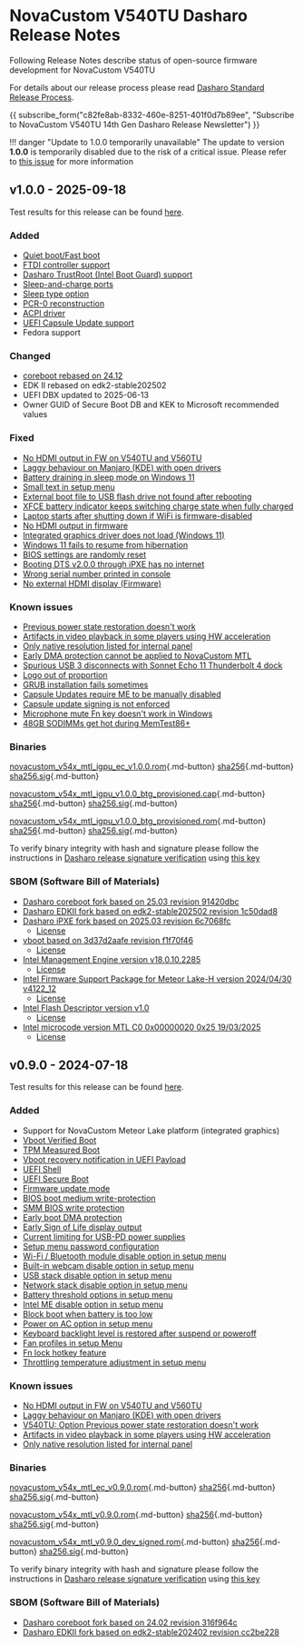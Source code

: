 # NovaCustom V540TU Dasharo Release Notes

Following Release Notes describe status of open-source firmware development for
NovaCustom V540TU

For details about our release process please read
[Dasharo Standard Release Process](../../dev-proc/standard-release-process.md).

{{ subscribe_form("c82fe8ab-8332-460e-8251-401f0d7b89ee",
"Subscribe to NovaCustom V540TU 14th Gen Dasharo Release Newsletter") }}

!!! danger "Update to 1.0.0 temporarily unavailable"
    The update to version **1.0.0** is temporarily disabled due to the risk of
    a critical issue. Please refer to
    [this issue](https://github.com/Dasharo/dasharo-issues/discussions/1627)
    for more information

## v1.0.0 - 2025-09-18

Test results for this release can be found
[here](https://github.com/Dasharo/osfv-results/blob/main/boards/NovaCustom/MTL_14th_Gen/V540TU/).

### Added

- [Quiet boot/Fast boot](https://docs.dasharo.com/dasharo-menu-docs/boot-maintenance-mgr/)
- [FTDI controller support](https://github.com/Dasharo/open-source-firmware-validation/blob/develop/docs/novacustom.md)
- [Dasharo TrustRoot (Intel Boot Guard) support](https://docs.dasharo.com/glossary/#dasharo-trustroot)
- [Sleep-and-charge ports](https://github.com/Dasharo/ec/pull/66)
- [Sleep type option](https://github.com/Dasharo/coreboot/pull/738/files)
- [PCR-0 reconstruction](https://github.com/Dasharo/coreboot/pull/740)
- [ACPI driver](https://docs.dasharo.com/unified/novacustom/features/#acpi-driver)
- [UEFI Capsule Update support](https://docs.dasharo.com/kb/capsule-updates-overview/)
- Fedora support

### Changed

- [coreboot rebased on 24.12](https://doc.coreboot.org/releases/coreboot-24.12-relnotes.html)
- EDK II rebased on edk2-stable202502
- UEFI DBX updated to 2025-06-13
- Owner GUID of Secure Boot DB and KEK to Microsoft recommended values

### Fixed

- [No HDMI output in FW on V540TU and V560TU](https://github.com/Dasharo/dasharo-issues/issues/930)
- [Laggy behaviour on Manjaro (KDE) with open drivers](https://github.com/Dasharo/dasharo-issues/issues/911)
- [Battery draining in sleep mode on Windows 11](https://github.com/Dasharo/dasharo-issues/issues/1375)
- [Small text in setup menu](https://github.com/Dasharo/dasharo-issues/issues/1237)
- [External boot file to USB flash drive not found after rebooting](https://github.com/dasharo/dasharo-issues/issues/990)
- [XFCE battery indicator keeps switching charge state when fully charged](https://github.com/dasharo/dasharo-issues/issues/1217)
- [Laptop starts after shutting down if WiFi is firmware-disabled](https://github.com/dasharo/dasharo-issues/issues/1157)
- [No HDMI output in firmware](https://github.com/dasharo/dasharo-issues/issues/533)
- [Integrated graphics driver does not load (Windows 11)](https://github.com/dasharo/dasharo-issues/issues/1236)
- [Windows 11 fails to resume from hibernation](https://github.com/dasharo/dasharo-issues/issues/529)
- [BIOS settings are randomly reset](https://github.com/dasharo/dasharo-issues/issues/1293)
- [Booting DTS v2.0.0 through iPXE has no internet](https://github.com/dasharo/dasharo-issues/issues/1142)
- [Wrong serial number printed in console](https://github.com/dasharo/dasharo-issues/issues/1255)
- [No external HDMI display (Firmware)](https://github.com/dasharo/dasharo-issues/issues/1098)

### Known issues

- [Previous power state restoration doesn't work](https://github.com/Dasharo/dasharo-issues/issues/931)
- [Artifacts in video playback in some players using HW acceleration](https://github.com/Dasharo/dasharo-issues/issues/948)
- [Only native resolution listed for internal panel](https://github.com/Dasharo/dasharo-issues/issues/949)
- [Early DMA protection cannot be applied to NovaCustom MTL](https://github.com/Dasharo/dasharo-issues/issues/985)
- [Spurious USB 3 disconnects with Sonnet Echo 11 Thunderbolt 4 dock](https://github.com/Dasharo/dasharo-issues/issues/1081)
- [Logo out of proportion](https://github.com/Dasharo/dasharo-issues/issues/1238)
- [GRUB installation fails sometimes](https://github.com/Dasharo/dasharo-issues/issues/1594)
- [Capsule Updates require ME to be manually disabled](https://github.com/Dasharo/dasharo-issues/issues/1302)
- [Capsule update signing is not enforced](https://github.com/Dasharo/dasharo-issues/issues/1075)
- [Microphone mute Fn key doesn't work in Windows](https://github.com/Dasharo/dasharo-issues/issues/1006)
- [48GB SODIMMs get hot during MemTest86+](https://github.com/Dasharo/dasharo-issues/issues/1125)

### Binaries

[novacustom_v54x_mtl_igpu_ec_v1.0.0.rom][novacustom_v54x_mtl_igpu_ec_v1.0.0.rom_file]{.md-button}
[sha256][novacustom_v54x_mtl_igpu_ec_v1.0.0.rom_hash]{.md-button}
[sha256.sig][novacustom_v54x_mtl_igpu_ec_v1.0.0.rom_sig]{.md-button}

[novacustom_v54x_mtl_igpu_v1.0.0_btg_provisioned.cap][novacustom_v54x_mtl_igpu_v1.0.0_btg_provisioned.cap_file]{.md-button}
[sha256][novacustom_v54x_mtl_igpu_v1.0.0_btg_provisioned.cap_hash]{.md-button}
[sha256.sig][novacustom_v54x_mtl_igpu_v1.0.0_btg_provisioned.cap_sig]{.md-button}

[novacustom_v54x_mtl_igpu_v1.0.0_btg_provisioned.rom][novacustom_v54x_mtl_igpu_v1.0.0_btg_provisioned.rom_file]{.md-button}
[sha256][novacustom_v54x_mtl_igpu_v1.0.0_btg_provisioned.rom_hash]{.md-button}
[sha256.sig][novacustom_v54x_mtl_igpu_v1.0.0_btg_provisioned.rom_sig]{.md-button}

To verify binary integrity with hash and signature please follow the
instructions in [Dasharo release signature verification](/guides/signature-verification)
using [this key](https://raw.githubusercontent.com/3mdeb/3mdeb-secpack/master/customer-keys/novacustom/novacustom-open-source-firmware-release-1.x-key.asc)

### SBOM (Software Bill of Materials)

- [Dasharo coreboot fork based on 25.03 revision 91420dbc](https://github.com/Dasharo/coreboot/tree/91420dbc)
- [Dasharo EDKII fork based on edk2-stable202502 revision 1c50dad8](https://github.com/Dasharo/edk2/tree/1c50dad8)
- [Dasharo iPXE fork based on 2025.03 revision 6c7068fc](https://github.com/Dasharo/ipxe/tree/6c7068fc)
    + [License](https://github.com/Dasharo/ipxe/blob/6c7068fc/COPYING.GPLv2)
- [vboot based on 3d37d2aafe revision f1f70f46](https://chromium.googlesource.com/chromiumos/platform/vboot_reference/+/f1f70f46/)
    + [License](https://chromium.googlesource.com/chromiumos/platform/vboot_reference/+/f1f70f46/LICENSE)
- [Intel Management Engine version v18.0.10.2285](https://github.com/Dasharo/dasharo-blobs/blob/8dce7604/novacustom/v5x0tu/me.bin)
    + [License](https://github.com/Dasharo/dasharo-blobs/blob/main/licenses/pv%20intel%20obl%20software%20license%20agreement%2011.2.2017.pdf)
- [Intel Firmware Support Package for Meteor Lake-H version 2024/04/30 v4122_12](https://github.com/Dasharo/dasharo-blobs/tree/8dce7604/novacustom/v5x0tu/MeteorLakeFspBinPkg)
    + [License](https://github.com/Dasharo/dasharo-blobs/blob/main/licenses/pv%20intel%20obl%20software%20license%20agreement%2011.2.2017.pdf)
- [Intel Flash Descriptor version v1.0](https://github.com/Dasharo/dasharo-blobs/blob/8dce7604/novacustom/v5x0tu/descriptor.bin)
    + [License](https://github.com/Dasharo/dasharo-blobs/blob/main/licenses/pv%20intel%20obl%20software%20license%20agreement%2011.2.2017.pdf)
- [Intel microcode version MTL C0 0x00000020 0x25 19/03/2025](https://github.com/intel/Intel-Linux-Processor-Microcode-Data-Files/tree/microcode-20250812/intel-ucode/06-aa-04)
    + [License](https://github.com/intel/Intel-Linux-Processor-Microcode-Data-Files/blob/microcode-20250812/license)

[novacustom_v54x_mtl_igpu_ec_v1.0.0.rom_file]: https://dl.3mdeb.com/open-source-firmware/Dasharo/novacustom_v5x0_mtl/novacustom_mtl_igpu/novacustom_v540tu_mtl/uefi/v1.0.0/novacustom_v54x_mtl_igpu_ec_v1.0.0.rom
[novacustom_v54x_mtl_igpu_ec_v1.0.0.rom_hash]: https://dl.3mdeb.com/open-source-firmware/Dasharo/novacustom_v5x0_mtl/novacustom_mtl_igpu/novacustom_v540tu_mtl/uefi/v1.0.0/novacustom_v54x_mtl_igpu_ec_v1.0.0.rom.sha256
[novacustom_v54x_mtl_igpu_ec_v1.0.0.rom_sig]: https://dl.3mdeb.com/open-source-firmware/Dasharo/novacustom_v5x0_mtl/novacustom_mtl_igpu/novacustom_v540tu_mtl/uefi/v1.0.0/novacustom_v54x_mtl_igpu_ec_v1.0.0.rom.sha256.sig
[novacustom_v54x_mtl_igpu_v1.0.0_btg_provisioned.cap_file]: https://dl.3mdeb.com/open-source-firmware/Dasharo/novacustom_v5x0_mtl/novacustom_mtl_igpu/novacustom_v540tu_mtl/uefi/v1.0.0/novacustom_v54x_mtl_igpu_v1.0.0_btg_provisioned.cap
[novacustom_v54x_mtl_igpu_v1.0.0_btg_provisioned.cap_hash]: https://dl.3mdeb.com/open-source-firmware/Dasharo/novacustom_v5x0_mtl/novacustom_mtl_igpu/novacustom_v540tu_mtl/uefi/v1.0.0/novacustom_v54x_mtl_igpu_v1.0.0_btg_provisioned.cap.sha256
[novacustom_v54x_mtl_igpu_v1.0.0_btg_provisioned.cap_sig]: https://dl.3mdeb.com/open-source-firmware/Dasharo/novacustom_v5x0_mtl/novacustom_mtl_igpu/novacustom_v540tu_mtl/uefi/v1.0.0/novacustom_v54x_mtl_igpu_v1.0.0_btg_provisioned.cap.sha256.sig
[novacustom_v54x_mtl_igpu_v1.0.0_btg_provisioned.rom_file]: https://dl.3mdeb.com/open-source-firmware/Dasharo/novacustom_v5x0_mtl/novacustom_mtl_igpu/novacustom_v540tu_mtl/uefi/v1.0.0/novacustom_v54x_mtl_igpu_v1.0.0_btg_provisioned.rom
[novacustom_v54x_mtl_igpu_v1.0.0_btg_provisioned.rom_hash]: https://dl.3mdeb.com/open-source-firmware/Dasharo/novacustom_v5x0_mtl/novacustom_mtl_igpu/novacustom_v540tu_mtl/uefi/v1.0.0/novacustom_v54x_mtl_igpu_v1.0.0_btg_provisioned.rom.sha256
[novacustom_v54x_mtl_igpu_v1.0.0_btg_provisioned.rom_sig]: https://dl.3mdeb.com/open-source-firmware/Dasharo/novacustom_v5x0_mtl/novacustom_mtl_igpu/novacustom_v540tu_mtl/uefi/v1.0.0/novacustom_v54x_mtl_igpu_v1.0.0_btg_provisioned.rom.sha256.sig

## v0.9.0 - 2024-07-18

Test results for this release can be found
[here](https://github.com/Dasharo/osfv-results/tree/main/boards/NovaCustom/MTL_14th_Gen/V560TNX/v0.9.1-results.csv).

### Added

- Support for NovaCustom Meteor Lake platform (integrated graphics)
- [Vboot Verified Boot](https://docs.dasharo.com../../guides/vboot-signing/)
- [TPM Measured Boot](https://docs.dasharo.com/unified-test-documentation/dasharo-security/203-measured-boot/)
- [Vboot recovery notification in UEFI Payload](https://docs.dasharo.com/unified-test-documentation/dasharo-security/201-verified-boot/)
- [UEFI Shell](https://docs.dasharo.com/unified-test-documentation/dasharo-compatibility/30P-uefi-shell/)
- [UEFI Secure Boot](https://docs.dasharo.com/unified-test-documentation/dasharo-security/206-secure-boot/)
- [Firmware update mode](https://docs.dasharo.com../../guides/firmware-update/#firmware-update-mode)
- [BIOS boot medium write-protection](https://docs.dasharo.com/dasharo-menu-docs/dasharo-system-features/#dasharo-security-options)
- [SMM BIOS write protection](https://docs.dasharo.com/dasharo-menu-docs/dasharo-system-features/#dasharo-security-options)
- [Early boot DMA protection](https://docs.dasharo.com/dasharo-menu-docs/dasharo-system-features/#dasharo-security-options)
- [Early Sign of Life display output](https://docs.dasharo.com/unified-test-documentation/dasharo-compatibility/347-sign-of-life/)
- [Current limiting for USB-PD power supplies](https://docs.dasharo.com/unified-test-documentation/dasharo-compatibility/31H-usb-type-c/#utc020001-usb-type-c-pd-current-limiting-ubuntu-2204)
- [Setup menu password configuration](https://docs.dasharo.com/dasharo-menu-docs/overview/#user-password-management)
- [Wi-Fi / Bluetooth module disable option in setup menu](https://docs.dasharo.com/dasharo-menu-docs/dasharo-system-features/#dasharo-security-options)
- [Built-in webcam disable option in setup menu](https://docs.dasharo.com/dasharo-menu-docs/dasharo-system-features/#dasharo-security-options)
- [USB stack disable option in setup menu](https://docs.dasharo.com/dasharo-menu-docs/dasharo-system-features/#usb-configuration)
- [Network stack disable option in setup menu](https://docs.dasharo.com/dasharo-menu-docs/dasharo-system-features/#networking-options)
- [Battery threshold options in setup menu](https://docs.dasharo.com/dasharo-menu-docs/dasharo-system-features/#power-management-options)
- [Intel ME disable option in setup menu](https://docs.dasharo.com/osf-trivia-list/me/)
- [Block boot when battery is too low](https://docs.dasharo.com/unified-test-documentation/dasharo-compatibility/359-boot-blocking/#test-cases-common-documentation)
- [Power on AC option in setup menu](https://docs.dasharo.com/dasharo-menu-docs/dasharo-system-features/#power-management-options)
- [Keyboard backlight level is restored after suspend or poweroff](https://github.com/Dasharo/dasharo-issues/issues/339)
- [Fan profiles in setup Menu](https://docs.dasharo.com/unified/novacustom/features/#fan-profiles)
- [Fn lock hotkey feature](https://docs.dasharo.com/unified/novacustom/fn-lock-hotkey/)
- [Throttling temperature adjustment in setup menu](https://docs.dasharo.com/unified/novacustom/features/#cpu-throttling-threshold)

### Known issues

- [No HDMI output in FW on V540TU and V560TU](https://github.com/Dasharo/dasharo-issues/issues/930)
- [Laggy behaviour on Manjaro (KDE) with open drivers](https://github.com/Dasharo/dasharo-issues/issues/911)
- [V540TU: Option Previous power state restoration doesn't work](https://github.com/Dasharo/dasharo-issues/issues/931)
- [Artifacts in video playback in some players using HW acceleration](https://github.com/Dasharo/dasharo-issues/issues/948)
- [Only native resolution listed for internal panel](https://github.com/Dasharo/dasharo-issues/issues/949)

### Binaries

[novacustom_v54x_mtl_ec_v0.9.0.rom][novacustom_v54x_mtl_ec_v0.9.0.rom_file]{.md-button}
[sha256][novacustom_v54x_mtl_ec_v0.9.0.rom_hash]{.md-button}
[sha256.sig][novacustom_v54x_mtl_ec_v0.9.0.rom_sig]{.md-button}

[novacustom_v54x_mtl_v0.9.0.rom][novacustom_v54x_mtl_v0.9.0.rom_file]{.md-button}
[sha256][novacustom_v54x_mtl_v0.9.0.rom_hash]{.md-button}
[sha256.sig][novacustom_v54x_mtl_v0.9.0.rom_sig]{.md-button}

[novacustom_v54x_mtl_v0.9.0_dev_signed.rom][novacustom_v54x_mtl_v0.9.0_dev_signed.rom_file]{.md-button}
[sha256][novacustom_v54x_mtl_v0.9.0_dev_signed.rom_hash]{.md-button}
[sha256.sig][novacustom_v54x_mtl_v0.9.0_dev_signed.rom_sig]{.md-button}

To verify binary integrity with hash and signature please follow the
instructions in [Dasharo release signature verification](../../guides/signature-verification.md)
using [this key](https://raw.githubusercontent.com/3mdeb/3mdeb-secpack/master/customer-keys/novacustom/dasharo-release-0.9.x-for-novacustom-signing-key.asc)

### SBOM (Software Bill of Materials)

- [Dasharo coreboot fork based on 24.02 revision 316f964c](https://github.com/Dasharo/coreboot/tree/316f964c)
- [Dasharo EDKII fork based on edk2-stable202402 revision cc2be228](https://github.com/Dasharo/edk2/tree/cc2be228)

[novacustom_v54x_mtl_ec_v0.9.0.rom_file]: https://dl.3mdeb.com/open-source-firmware/Dasharo/novacustom_v54x_mtl/v0.9.0/novacustom_v54x_mtl_ec_v0.9.0.rom
[novacustom_v54x_mtl_ec_v0.9.0.rom_hash]: https://dl.3mdeb.com/open-source-firmware/Dasharo/novacustom_v54x_mtl/v0.9.0/novacustom_v54x_mtl_ec_v0.9.0.rom.sha256
[novacustom_v54x_mtl_ec_v0.9.0.rom_sig]: https://dl.3mdeb.com/open-source-firmware/Dasharo/novacustom_v54x_mtl/v0.9.0/novacustom_v54x_mtl_ec_v0.9.0.rom.sha256.sig
[novacustom_v54x_mtl_v0.9.0.rom_file]: https://dl.3mdeb.com/open-source-firmware/Dasharo/novacustom_v54x_mtl/v0.9.0/novacustom_v54x_mtl_v0.9.0.rom
[novacustom_v54x_mtl_v0.9.0.rom_hash]: https://dl.3mdeb.com/open-source-firmware/Dasharo/novacustom_v54x_mtl/v0.9.0/novacustom_v54x_mtl_v0.9.0.rom.sha256
[novacustom_v54x_mtl_v0.9.0.rom_sig]: https://dl.3mdeb.com/open-source-firmware/Dasharo/novacustom_v54x_mtl/v0.9.0/novacustom_v54x_mtl_v0.9.0.rom.sha256.sig
[novacustom_v54x_mtl_v0.9.0_dev_signed.rom_file]: https://dl.3mdeb.com/open-source-firmware/Dasharo/novacustom_v54x_mtl/v0.9.0/novacustom_v54x_mtl_v0.9.0_dev_signed.rom
[novacustom_v54x_mtl_v0.9.0_dev_signed.rom_hash]: https://dl.3mdeb.com/open-source-firmware/Dasharo/novacustom_v54x_mtl/v0.9.0/novacustom_v54x_mtl_v0.9.0_dev_signed.rom.sha256
[novacustom_v54x_mtl_v0.9.0_dev_signed.rom_sig]: https://dl.3mdeb.com/open-source-firmware/Dasharo/novacustom_v54x_mtl/v0.9.0/novacustom_v54x_mtl_v0.9.0_dev_signed.rom.sha256.sig
